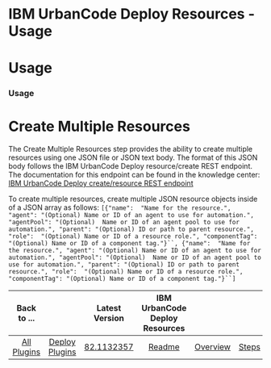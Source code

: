 
IBM UrbanCode Deploy Resources - Usage
======================================

# Usage



### Usage




 


Create Multiple Resources
=========================


The Create Multiple Resources step provides the
 ability to create multiple resources using one JSON file or JSON text body. The format of this JSON body follows the 
IBM UrbanCode Deploy resource/create REST endpoint. The documentation for this endpoint can be found in the knowledge 
center: [IBM UrbanCode Deploy create/resource REST 
endpoint](https://www.ibm.com/support/knowledgecenter/SS4GSP_6.2.7/com.ibm.udeploy.api.doc/topics/rest_cli_resource_create_put.html)



To create multiple resources, create multiple JSON resource objects inside of a JSON array as follows:  `[{"name": 
"Name for the resource.", "agent": "(Optional) Name or ID of an agent to use for automation.", "agentPool": "(Optional) 
Name or ID of an agent pool to use for automation.", "parent": "(Optional) ID or path to parent resource.", "role": 
"(Optional) Name or ID of a resource role.", "componentTag": "(Optional) Name or ID of a component tag."}``, {"name": 
"Name for the resource.", "agent": "(Optional) Name or ID of an agent to use for automation.", "agentPool": "(Optional) 
Name or ID of an agent pool to use for automation.", "parent": "(Optional) ID or path to parent resource.", "role": 
"(Optional) Name or ID of a resource role.", "componentTag": "(Optional) Name or ID of a component tag."}``]` 




|Back to ...||Latest Version|IBM UrbanCode Deploy Resources ||||
| :---: | :---: | :---: | :---: | :---: | :---: | :---: |
|[All Plugins](../../index.md)|[Deploy Plugins](../README.md)|[82.1132357]()|[Readme](README.md)|[Overview](overview.md)|[Steps](steps.md)|[Downloads](downloads.md)|
